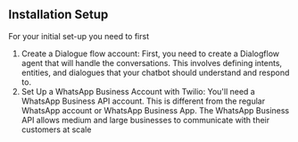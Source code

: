 ## Installation Setup

For your initial set-up you need to first 

1. Create a Dialogue flow account: First, you need to create a Dialogflow agent that will handle the conversations. This involves defining intents, entities, and dialogues that your chatbot should understand and respond to.
2. Set Up a WhatsApp Business Account with Twilio: You'll need a WhatsApp Business API account. This is different from the regular WhatsApp account or WhatsApp Business App. The WhatsApp Business API allows medium and large businesses to communicate with their customers at scale